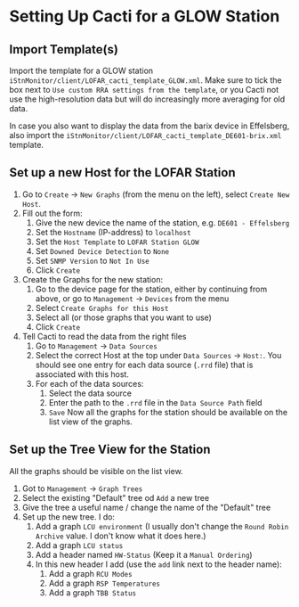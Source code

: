 # Setting Up Cacti for a GLOW Station

## Import Template(s)

Import the template for a GLOW station `iStnMonitor/client/LOFAR_cacti_template_GLOW.xml`. 
Make sure to tick the box next to `Use custom RRA settings from the template`, or you Cacti not 
use the high-resolution data but will do increasingly more averaging for old data.

In case you also want to display the data from the barix device in Effelsberg, also import 
the `iStnMonitor/client/LOFAR_cacti_template_DE601-brix.xml` template.

## Set up a new Host for the LOFAR Station

1. Go to `Create` -> `New Graphs` (from the menu on the left), select `Create New Host`.
1. Fill out the form:
    1. Give the new device the name of the station, e.g. `DE601 - Effelsberg`
    1. Set the `Hostname` (IP-address) to `localhost`
    1. Set the `Host Template` to `LOFAR Station GLOW`
    1. Set `Downed Device Detection` to `None`
    1. Set `SNMP Version` to `Not In Use`
    1. Click `Create`
1. Create the Graphs for the new station:
    1. Go to the device page for the station, either by continuing from above, or go to `Management` -> `Devices` from the menu
    1. Select `Create Graphs for this Host`
    1. Select all (or those graphs that you want to use)
    1. Click `Create`
1. Tell Cacti to read the data from the right files
    1. Go to `Management` -> `Data Sources`
    1. Select the correct Host at the top under `Data Sources` -> `Host:`. You should see one entry for each data source (`.rrd` file) that is associated with this host.
    1. For each of the data sources:
        1. Select the data source
        1. Enter the path to the `.rrd` file in the `Data Source Path` field
        1. `Save`
Now all the graphs for the station should be available on the list view of the graphs.

## Set up the Tree View for the Station

All the graphs should be visible on the list view.
1. Got to `Management` -> `Graph Trees`
1. Select the existing "Default" tree od `Add` a new tree
1. Give the tree a useful name / change the name of the "Default" tree
1. Set up the new tree. I do:
    1. Add a graph `LCU environment` (I usually don't change the `Round Robin Archive` value. I don't know what it does here.)
    1. Add a graph `LCU status`
    1. Add a header named `HW-Status` (Keep it a `Manual Ordering`)
    1. In this new header I add (use the `add` link next to the header name):
        1. Add a graph `RCU Modes` 
        1. Add a graph `RSP Temperatures`
        1. Add a graph `TBB Status`

